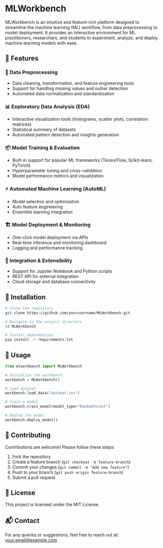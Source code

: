 # MLWorkbench

MLWorkbench is an intuitive and feature-rich platform designed to streamline the machine learning (ML) workflow, from data preprocessing to model deployment. It provides an interactive environment for ML practitioners, researchers, and students to experiment, analyze, and deploy machine learning models with ease.

## 🚀 Features

### 🔹 **Data Preprocessing**
- Data cleaning, transformation, and feature engineering tools
- Support for handling missing values and outlier detection
- Automated data normalization and standardization

### 📊 **Exploratory Data Analysis (EDA)**
- Interactive visualization tools (histograms, scatter plots, correlation matrices)
- Statistical summary of datasets
- Automated pattern detection and insights generation

### 📦 **Model Training & Evaluation**
- Built-in support for popular ML frameworks (TensorFlow, Scikit-learn, PyTorch)
- Hyperparameter tuning and cross-validation
- Model performance metrics and visualization

### ⚡ **Automated Machine Learning (AutoML)**
- Model selection and optimization
- Auto feature engineering
- Ensemble learning integration

### 🏗 **Model Deployment & Monitoring**
- One-click model deployment via APIs
- Real-time inference and monitoring dashboard
- Logging and performance tracking

### 📜 **Integration & Extensibility**
- Support for Jupyter Notebook and Python scripts
- REST API for external integration
- Cloud storage and database connectivity

## 🔧 Installation
```bash
# Clone the repository
git clone https://github.com/yourusername/MLWorkbench.git

# Navigate to the project directory
cd MLWorkbench

# Install dependencies
pip install -r requirements.txt
```

## 🚀 Usage
```python
from mlworkbench import MLWorkbench

# Initialize the workbench
workbench = MLWorkbench()

# Load dataset
workbench.load_data("dataset.csv")

# Train a model
workbench.train_model(model_type="RandomForest")

# Deploy the model
workbench.deploy_model()
```

## 🤝 Contributing
Contributions are welcome! Please follow these steps:
1. Fork the repository
2. Create a feature branch (`git checkout -b feature-branch`)
3. Commit your changes (`git commit -m "Add new feature"`)
4. Push to your branch (`git push origin feature-branch`)
5. Submit a pull request

## 📜 License
This project is licensed under the MIT License.

## 📬 Contact
For any queries or suggestions, feel free to reach out at: [your.email@example.com](mailto:your.email@example.com)

